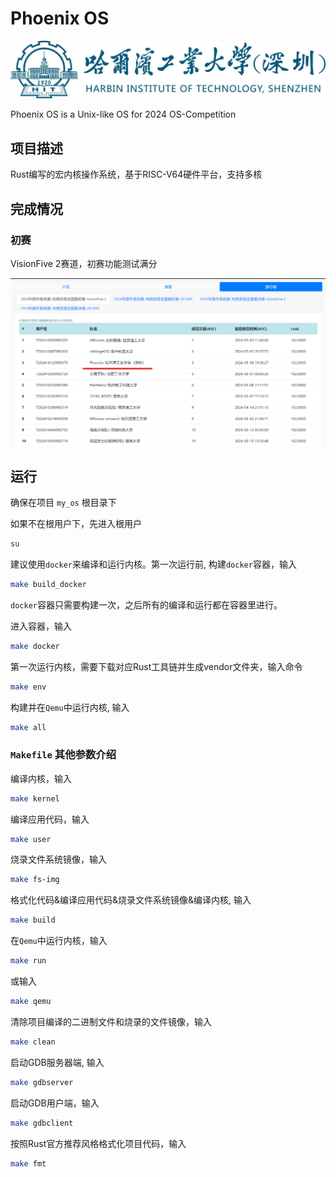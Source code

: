 # Phoenix OS

![哈工大深圳](docs/image/哈工大深圳.jpg)

Phoenix OS is a Unix-like OS for 2024 OS-Competition

## 项目描述

Rust编写的宏内核操作系统，基于RISC-V64硬件平台，支持多核

## 完成情况

### 初赛

VisionFive 2赛道，初赛功能测试满分

![preliminary_contest_result](./docs/image/preliminary_contest_rank.png)

## 运行

确保在项目 `my_os` 根目录下

如果不在根用户下，先进入根用户

```sh
su
```

建议使用`docker`来编译和运行内核。第一次运行前, 构建`docker`容器，输入

```sh
make build_docker
```

`docker`容器只需要构建一次，之后所有的编译和运行都在容器里进行。

进入容器，输入

```sh
make docker
```

第一次运行内核，需要下载对应Rust工具链并生成vendor文件夹，输入命令

```sh
make env
```

构建并在`Qemu`中运行内核, 输入

```sh
make all
```

### `Makefile` 其他参数介绍

编译内核，输入

```sh
make kernel
```

编译应用代码，输入

```sh
make user
```

烧录文件系统镜像，输入

```sh
make fs-img
```

格式化代码&编译应用代码&烧录文件系统镜像&编译内核, 输入

```sh
make build
```

在`Qemu`中运行内核，输入

```sh
make run
```

或输入

```sh
make qemu
```

清除项目编译的二进制文件和烧录的文件镜像，输入

```sh
make clean
```

启动GDB服务器端, 输入

```sh
make gdbserver
```

启动GDB用户端，输入

```sh
make gdbclient
```

按照Rust官方推荐风格格式化项目代码，输入

```sh
make fmt
```
